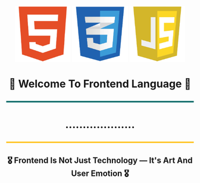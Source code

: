 <p align="center">
  <img src="https://github.com/Henry-Lecode/Henry-Lecode/blob/main/HTML.jpg?raw=true" width="150" height="150" />
  <img src="https://github.com/Henry-Lecode/Henry-Lecode/blob/main/CSS.jpg?raw=true" width="150" height="150" />
  <img src="https://github.com/Henry-Lecode/Henry-Lecode/blob/main/Javascript.jpg?raw=true" width="150" height="150" />
</p>

<h1 align="center">🎉 Welcome To Frontend Language 🎉</h1>

<p align="center">
  <img src="https://github.com/Henry-Lecode/Henry-Lecode/blob/main/Blueline.jpg?raw=true" width="1200" height="4" />
</p>

<h1 align="center">....................</h1>

<p align="center">
  <img src="https://github.com/Henry-Lecode/Henry-Lecode/blob/main/Yellowline.jpg?raw=true" width="1200" height="4" />
</p>

<h2 align="center">🎖️ Frontend Is Not Just Technology — It's Art And User Emotion 🎖️</h2>
